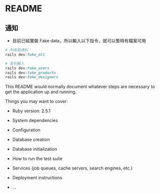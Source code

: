 # README

## 通知

* 目前已經實裝 Fake data，所以輸入以下指令，就可以暫時有檔案可用
```rb
# 所有假資料
rails dev:fake_all

# 各別輸入
rails dev:fake_users
rails dev:fake_products
rails dev:fake_designers
```

This README would normally document whatever steps are necessary to get the
application up and running.

Things you may want to cover:

* Ruby version: 2.5.1

* System dependencies

* Configuration

* Database creation

* Database initialization

* How to run the test suite

* Services (job queues, cache servers, search engines, etc.)

* Deployment instructions

* ...
